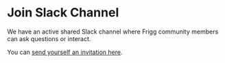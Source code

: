 # Join Slack Channel

We have an active shared Slack channel where Frigg community members can ask questions or interact.

You can [send yourself an invitation here](https://friggframework.org/#contact).
